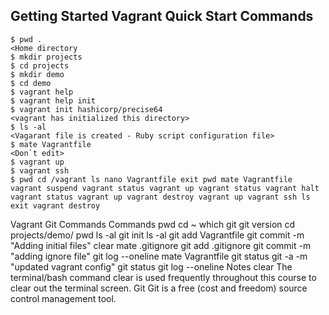 ## Getting Started Vagrant Quick Start Commands

```
$ pwd .
<Home directory
$ mkdir projects 
$ cd projects 
$ mkdir demo
$ cd demo
$ vagrant help 
$ vagrant help init 
$ vagrant init hashicorp/precise64
<vagrant has initialized this directory>
$ ls -al
<Vagarant file is created - Ruby script configuration file>
$ mate Vagrantfile 
<Don`t edit>
$ vagrant up 
$ vagrant ssh 
$ pwd cd /vagrant ls nano Vagrantfile exit pwd mate Vagrantfile vagrant suspend vagrant status vagrant up vagrant status vagrant halt vagrant status vagrant up vagrant destroy vagrant up vagrant ssh ls exit vagrant destroy
```
Vagrant Git Commands
Commands
pwd cd ~ which git git version cd projects/demo/ pwd ls -al git init ls -al git add Vagrantfile git commit -m "Adding initial files" clear mate .gitignore git add .gitignore git commit -m "adding ignore file" git log --oneline mate Vagrantfile git status
git -a -m "updated vagrant config" git status git log --oneline
Notes
clear The terminal/bash command clear is used frequently throughout this course to clear out the terminal screen.
Git Git is a free (cost and freedom) source control management tool.
<!--stackedit_data:
eyJoaXN0b3J5IjpbLTE4Mzg3Mzk2OV19
-->